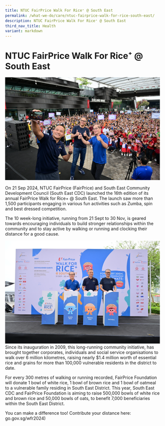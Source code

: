 ```yaml
---
title: NTUC FairPrice Walk For Rice⁺ @ South East
permalink: /what-we-do/care/ntuc-fairprice-walk-for-rice-south-east/
description: NTUC FairPrice Walk For Rice⁺ @ South East
third_nav_title: Health
variant: markdown
---
```

NTUC FairPrice Walk For Rice⁺ @ South East
============================

![Walk For Rice Launch 2024](/images/What%20We%20Do/Health/IMG_4236.jpg)

On 21 Sep 2024, NTUC FairPrice (FairPrice) and South East Community Development Council (South East CDC) launched the 16th edition of its annual FairPrice Walk for Rice+ @ South East. The launch saw more than 1,500 participants engaging in various fun activities such as Zumba, spin and best dressed competition. 


The 10 week-long initiative, running from 21 Sept to 30 Nov, is geared towards encouraging individuals to build stronger relationships within the community and to stay active by walking or running and clocking their distance for a good cause.

![](/images/What%20We%20Do/Health/IMG_4180.jpg)
Since its inauguration in 2009, this long-running community initiative, has brought together corporates, individuals and social service organisations to walk over 6 million kilometres, raising nearly $1.4 million worth of essential rice and grains for more than 100,000 vulnerable residents in the district to date.


For every 300 metres of walking or running recorded, FairPrice Foundation will donate 1 bowl of white rice, 1 bowl of brown rice and 1 bowl of oatmeal to a vulnerable family residing in South East District. This year, South East CDC and FairPrice Foundation is aiming to raise 500,000 bowls of white rice and brown rice and 50,000 bowls of oats, to benefit 7,000 beneficiaries within the South East District.

You can make a difference too! Contribute your distance here:
go.gov.sg/wfr2024)